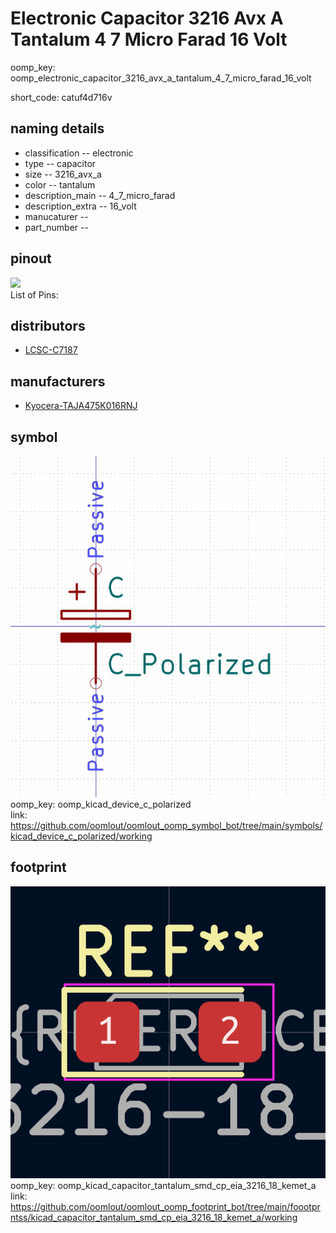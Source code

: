 # Electronic Capacitor 3216 Avx A Tantalum 4 7 Micro Farad 16 Volt
oomp_key: oomp_electronic_capacitor_3216_avx_a_tantalum_4_7_micro_farad_16_volt  

short_code: catuf4d716v
## naming details
* classification -- electronic
* type -- capacitor
* size -- 3216_avx_a
* color -- tantalum
* description_main -- 4_7_micro_farad
* description_extra -- 16_volt
* manucaturer -- 
* part_number -- 
## pinout
![](working_pinout_600.png)  
List of Pins:

## distributors
* [LCSC-C7187](https://lcsc.com/product-detail/C7187.html)  

## manufacturers
* [Kyocera-TAJA475K016RNJ](https://search.kyocera-avx.com/search/TAJA475K016RNJ)  

## symbol

![](symbol/0/working/working_600.png)  
oomp_key: oomp_kicad_device_c_polarized  
link: https://github.com/oomlout/oomlout_oomp_symbol_bot/tree/main/symbols/kicad_device_c_polarized/working  

## footprint

![](footprint/0/working/working_600.png)  
oomp_key: oomp_kicad_capacitor_tantalum_smd_cp_eia_3216_18_kemet_a  
link: https://github.com/oomlout/oomlout_oomp_footprint_bot/tree/main/foootprntss/kicad_capacitor_tantalum_smd_cp_eia_3216_18_kemet_a/working  
